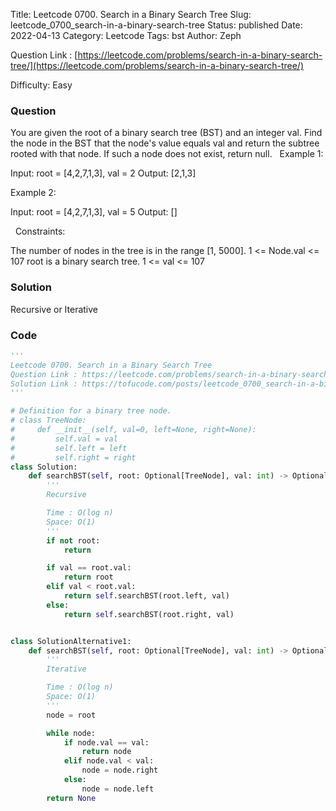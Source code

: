 Title: Leetcode 0700. Search in a Binary Search Tree
Slug: leetcode_0700_search-in-a-binary-search-tree
Status: published
Date: 2022-04-13
Category: Leetcode
Tags: bst
Author: Zeph

Question Link : [https://leetcode.com/problems/search-in-a-binary-search-tree/](https://leetcode.com/problems/search-in-a-binary-search-tree/)

Difficulty: Easy

### Question
You are given the root of a binary search tree (BST) and an integer val.
Find the node in the BST that the node's value equals val and return the subtree rooted with that node. If such a node does not exist, return null.
 
Example 1:


Input: root = [4,2,7,1,3], val = 2
Output: [2,1,3]

Example 2:


Input: root = [4,2,7,1,3], val = 5
Output: []

 
Constraints:

The number of nodes in the tree is in the range [1, 5000].
1 <= Node.val <= 107
root is a binary search tree.
1 <= val <= 107

### Solution

Recursive or Iterative 


### Code
```python
'''
Leetcode 0700. Search in a Binary Search Tree
Question Link : https://leetcode.com/problems/search-in-a-binary-search-tree/
Solution Link : https://tofucode.com/posts/leetcode_0700_search-in-a-binary-search-tree.html
'''

# Definition for a binary tree node.
# class TreeNode:
#     def __init__(self, val=0, left=None, right=None):
#         self.val = val
#         self.left = left
#         self.right = right
class Solution:
    def searchBST(self, root: Optional[TreeNode], val: int) -> Optional[TreeNode]:
        '''
        Recursive

        Time : O(log n)
        Space: O(1)
        '''
        if not root:
            return

        if val == root.val:
            return root
        elif val < root.val:
            return self.searchBST(root.left, val)
        else:
            return self.searchBST(root.right, val)


class SolutionAlternative1:
    def searchBST(self, root: Optional[TreeNode], val: int) -> Optional[TreeNode]:
        '''
        Iterative

        Time : O(log n)
        Space: O(1)
        '''
        node = root

        while node:
            if node.val == val:
                return node
            elif node.val < val:
                node = node.right
            else:
                node = node.left
        return None
```

